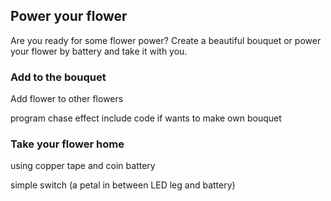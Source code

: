 ## Power your flower

Are you ready for some flower power? Create a beautiful bouquet or power your flower by battery and take it with you.

### Add to the bouquet

Add flower to other flowers

program chase effect include code if wants to make own bouquet 

### Take your flower home

using copper tape and coin battery

simple switch (a petal in between LED leg and battery)
